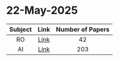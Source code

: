 # 22-May-2025

| Subject | Link | Number of Papers |
|:-----:|:----:|:----------------:|
| RO | [Link](https://github.com/KJaebye/EmbodiedAI-Robotics-arXiv-Daily-Reporter/tree/main/22-May-2025/RO) | 42 |
| AI | [Link](https://github.com/KJaebye/EmbodiedAI-Robotics-arXiv-Daily-Reporter/tree/main/22-May-2025/AI) | 203 |
